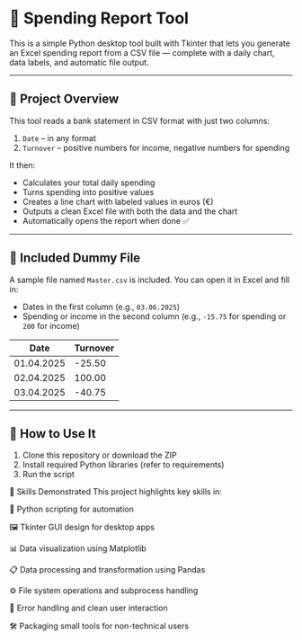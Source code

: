 # 🧾 Spending Report Tool

This is a simple Python desktop tool built with Tkinter that lets you generate an Excel spending report from a CSV file — complete with a daily chart, data labels, and automatic file output.

---

## 📂 Project Overview

This tool reads a bank statement in CSV format with just two columns:

1. `Date` – in any format
2. `Turnover` – positive numbers for income, negative numbers for spending

It then:
- Calculates your total daily spending
- Turns spending into positive values
- Creates a line chart with labeled values in euros (€)
- Outputs a clean Excel file with both the data and the chart
- Automatically opens the report when done ✅

---

## 📄 Included Dummy File

A sample file named `Master.csv` is included. You can open it in Excel and fill in:
- Dates in the first column (e.g., `03.06.2025`)
- Spending or income in the second column (e.g., `-15.75` for spending or `200` for income)

| Date       | Turnover |
|------------|----------|
| 01.04.2025 | -25.50   |
| 02.04.2025 | 100.00   |
| 03.04.2025 | -40.75   |

---

## 🚀 How to Use It

1. Clone this repository or download the ZIP
2. Install required Python libraries (refer to requirements)
3. Run the script

🧠 Skills Demonstrated
This project highlights key skills in:

🐍 Python scripting for automation

🖼 Tkinter GUI design for desktop apps

📊 Data visualization using Matplotlib

📋 Data processing and transformation using Pandas

⚙️ File system operations and subprocess handling

🧪 Error handling and clean user interaction

🛠 Packaging small tools for non-technical users


